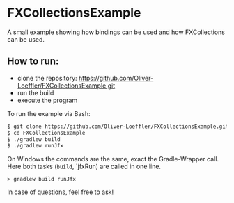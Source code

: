 # FXCollectionsExample

A small example showing how bindings can be used and how FXCollections can be used.

## How to run:

* clone the repository: https://github.com/Oliver-Loeffler/FXCollectionsExample.git
* run the build
* execute the program

To run the example via Bash:

```Bash
$ git clone https://github.com/Oliver-Loeffler/FXCollectionsExample.git
$ cd FXCollectionsExample
$ ./gradlew build
$ ./gradlew runJfx
```

On Windows the commands are the same, exact the Gradle-Wrapper call. Here both tasks (`build`, `jfxRun) are called in one line.

```Cmd
> gradlew build runJfx
```

In case of questions, feel free to ask!


